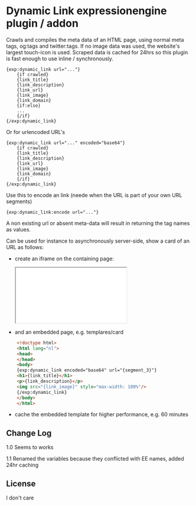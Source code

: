 # Dynamic Link expressionengine plugin / addon

Crawls and compiles the meta data of an HTML page, using normal meta tags, og:tags and twitter:tags. 
If no image data was used, the website's largest touch-icon is used. Scraped data is cached for 24hrs so this plugin
is fast enough to use inline / synchronously.

    {exp:dynamic_link url="..."}
        {if crawled}
        {link_title}
        {link_description}
        {link_url}
        {link_image}
        {link_domain}
        {if:else}
        ...
        {/if}
    {/exp:dynamic_link}

Or for urlencoded URL's

    {exp:dynamic_link url="..." encoded="base64"}
        {if crawled}
        {link_title}
        {link_description}
        {link_url}
        {link_image}
        {link_domain}
        {/if}
    {/exp:dynamic_link}

Use this to encode an link (neede when the URL is part of your own URL segments)

    {exp:dynamic_link:encode url="..."}

A non existing url or absent meta-data will result in returning the tag names as values.

Can be used for instance to asynchronously server-side, show a card of an URL as follows:

- create an iframe on the containing page:


    <iframe src="{path='templates/card/{exp:dynamic_link:encode url='...'}}"></iframe>

- and an embedded page, e.g. templares/card 

```html
    <!doctype html>
    <html lang="nl">
    <head>
    </head>
    <body>
    {exp:dynamic_link encoded="base64" url="{segment_3}"}
    <h1>{link_title}</h1>
    <p>{link_description}</p>
    <img src="{link_image}" style="max-width: 100%"/>
    {/exp:dynamic_link}
    </body>
    </html>
```

 - cache the embedded template for higher performance, e.g. 60 minutes 


## Change Log

1.0 Seems to works

1.1 Renamed the variables because they conflicted with EE names, added 24hr caching
    
    
## License

I don't care
